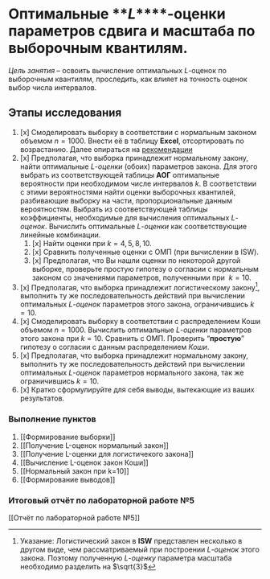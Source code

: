 # **Оптимальные** **_L_****-оценки параметров сдвига и масштаба по выборочным квантилям.

_Цель занятия_ – освоить вычисление оптимальных _L_-оценок по выборочным квантилям, проследить, как влияет на точность оценок выбор числа интервалов.

## Этапы исследования
1. [x] Смоделировать выборку в соответствии с нормальным законом объемом $n=1000$. Внести её в таблицу **Excel**, отсортировать по возрастанию. Далее опираться на [рекомендации](http://www.ami.nstu.ru/~headrd/seminar/L_EST_HTML/l_est_1.htm) 
2. [x] Предполагая, что выборка принадлежит нормальному закону, найти оптимальные $L$-_оценки_ (обоих) параметров закона. Для этого выбрать из соответствующей таблицы __АОГ__ оптимальные вероятности при необходимом числе интервалов $k$. В соответствии с этими вероятностями найти оценки выборочных квантилей, разбивающие выборку на части, пропорциональные данным вероятностям. Выбрать из соответствующей таблицы коэффициенты, необходимые для вычисления оптимальных $L$-_оценок_. Вычислить оптимальные $L$-_оценки_ как соответствующие линейные комбинации.
	1. [x] Найти оценки при $k=4, 5, 8, 10$.
	2. [x] Сравнить полученные оценки с ОМП (при вычислении в ISW).
	3. [x] Предполагая, что Вы нашли оценки по некоторой другой выборке, проверьте простую гипотезу о согласии с нормальным законом со значениями параметров, полученными при  $k=10$.
3. [x] Предполагая, что выборка принадлежит логистическому закону[^1], выполнить ту же последовательность действий при вычислении оптимальных $L$-_оценок_ параметров этого закона, ограничившись $k=10$.
4. [x] Смоделировать выборку в соответствии с распределением Коши объемом $n=1000$. Вычислить оптимальные $L$-_оценки_ параметров этого закона при $k=10$. Сравнить с ОМП. Проверить “__простую__” гипотезу о согласии с данным распределением _Коши_.
5. [x] Предполагая, что выборка принадлежит нормальному закону, выполнить ту же последовательность действий при вычислении оптимальных $L$-_оценок_ параметров нормального закона, так же ограничившись $k=10$.
6. [x] Кратко сформулируйте для себя выводы, вытекающие из ваших результатов.

[^1]: Указание: Логистический закон в __ISW__ представлен несколько в другом виде, чем рассматриваемый при построении $L$-_оценок_ этого закона. Поэтому полученную $L$-_оценку_ параметра масштаба необходимо разделить на $\sqrt{3}$

### Выполнение пунктов
1. [[Формирование выборки]]
2. [[Получение L-оценок нормальный закон]]
3. [[Получение L-оценки для логистичекого закона]]
4. [[Вычисление L-оценок закон Коши]]
5. [[Нормальный закон при k=10]]
6. [[Формирование выводов]]

### Итоговый отчёт по лабораторной работе №5
[[Отчёт по лабораторной работе №5]]